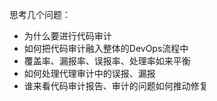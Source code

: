 思考几个问题：

* 为什么要进行代码审计
* 如何把代码审计融入整体的DevOps流程中
* 覆盖率、漏报率、误报率、处理率如来平衡
* 如何处理代理审计中的误报、漏报
* 谁来看代码审计报告、审计的问题如何推动修复

